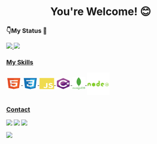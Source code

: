 <h1 align="center">You're Welcome! 😊</h1>
<h3>👇My Status 🫡</h3>
<div>
   <a href="https://github.com/VargasGui">
   <img height="180em" src="https://github-readme-stats.vercel.app/api?username=VargasGui&show_icons=true&theme=merko&include_all_commits=true&count_private=true"/>
   <img height="180em" src="https://github-readme-stats.vercel.app/api/top-langs/?username=VargasGui&layout=compact&langs_count=6&theme=tokyonight"/>
</div>
     
<h3>My Skills</h3>
<div style="display: inline_block">
  <img align="center" alt="HTML" height="30" width="40" src="https://raw.githubusercontent.com/devicons/devicon/master/icons/html5/html5-original.svg">
  <img align="center" alt="CSS" height="30" width="40" src="https://raw.githubusercontent.com/devicons/devicon/master/icons/css3/css3-original.svg">
  <img align="center" alt="Js" height="30" width="40" src="https://raw.githubusercontent.com/devicons/devicon/master/icons/javascript/javascript-plain.svg">
  <img align="center" alt="Csharp" height="30" width="40" src="https://raw.githubusercontent.com/devicons/devicon/master/icons/csharp/csharp-original.svg">
  <img align="center" alt="MongoDB" height="35" width="35" src="https://raw.githubusercontent.com/devicons/devicon/master/icons/mongodb/mongodb-plain-wordmark.svg">
  <img align="center" alt="NodeJs" height="60" width="60" src="https://raw.githubusercontent.com/devicons/devicon/master/icons/nodejs/nodejs-plain-wordmark.svg">
</div>

##
<h3>Contact</h3>
<div> 

  <a href="https://www.instagram.com/guii_vargas_/" target="_blank"><img src="https://img.shields.io/badge/-Instagram-%23E4405F?style=for-the-badge&logo=instagram&logoColor=white" target="_blank"></a>
  <a href="https://www.linkedin.com/in/guilherme-vargas-26103b258/" target="_blank"><img src="https://img.shields.io/badge/-LinkedIn-%230077B5?style=for-the-badge&logo=linkedin&logoColor=white" target="_blank"></a> 
  <a href="mailto:guilherme.vargas1h3@gmail.com" target="_blank"><img src="https://img.shields.io/badge/-Gmail-%23333?style=for-the-badge&logo=Gmail&logoColor=white" target="_blank"></a> 

</div>
<img src="https://imgur.com/rilHVxA.png"/>
